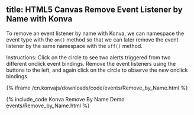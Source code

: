 title: HTML5 Canvas Remove Event Listener by Name with Konva
---

To remove an event listener by name with Konva,
we can namespace the event type with the `on()` method so that we can later
remove the event listener by the same namespace with the `off()` method.

Instructions: Click on the circle to see two alerts triggered from two different
onclick event bindings.  Remove the event listeners using the buttons to
the left, and again click on the circle to observe the new onclick bindings.

{% iframe /cn.konvajs/downloads/code/events/Remove_by_Name.html %}

{% include_code Konva Remove By Name Demo events/Remove_by_Name.html %}
